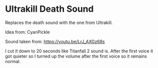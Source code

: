 # Ultrakill Death Sound
Replaces the death sound with the one from Ultrakill.

Idea from: CyanPickle

Sound taken from: https://youtu.be/LrJ_AXGz68s

I cut it down to 20 seconds like Titanfall 2 sound is. After the first voice it got quieter so I turned up the volume after the first voice so it remains normal.

